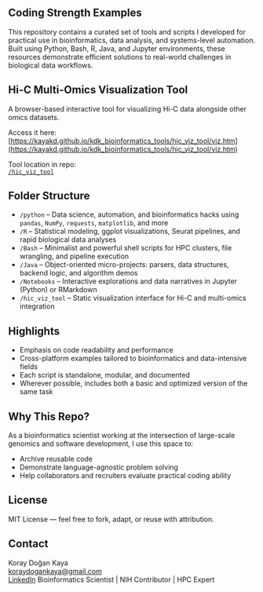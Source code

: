## Coding Strength Examples

This repository contains a curated set of tools and scripts I developed for practical use in bioinformatics, data analysis, and systems-level automation. Built using Python, Bash, R, Java, and Jupyter environments, these resources demonstrate efficient solutions to real-world challenges in biological data workflows.

## Hi-C Multi-Omics Visualization Tool

A browser-based interactive tool for visualizing Hi-C data alongside other omics datasets.

Access it here:  
[https://kayakd.github.io/kdk_bioinformatics_tools/hic_viz_tool/viz.htm](https://kayakd.github.io/kdk_bioinformatics_tools/hic_viz_tool/viz.htm)

Tool location in repo:  
[`/hic_viz_tool`](hic_viz_tool/)

## Folder Structure

- `/python` – Data science, automation, and bioinformatics hacks using `pandas`, `NumPy`, `requests`, `matplotlib`, and more
- `/R` – Statistical modeling, ggplot visualizations, Seurat pipelines, and rapid biological data analyses
- `/Bash` – Minimalist and powerful shell scripts for HPC clusters, file wrangling, and pipeline execution
- `/Java` – Object-oriented micro-projects: parsers, data structures, backend logic, and algorithm demos
- `/Notebooks` – Interactive explorations and data narratives in Jupyter (Python) or RMarkdown
- `/hic_viz_tool` – Static visualization interface for Hi-C and multi-omics integration

## Highlights

- Emphasis on code readability and performance
- Cross-platform examples tailored to bioinformatics and data-intensive fields
- Each script is standalone, modular, and documented
- Wherever possible, includes both a basic and optimized version of the same task

## Why This Repo?

As a bioinformatics scientist working at the intersection of large-scale genomics and software development, I use this space to:
- Archive reusable code
- Demonstrate language-agnostic problem solving
- Help collaborators and recruiters evaluate practical coding ability

## License

MIT License — feel free to fork, adapt, or reuse with attribution.

## Contact

Koray Doğan Kaya  
[koraydogankaya@gmail.com](mailto:koraydogankaya@gmail.com)  
[LinkedIn](https://www.linkedin.com/in/koray-dogan-kaya-phd-7719a233/)
Bioinformatics Scientist | NIH Contributor | HPC Expert
